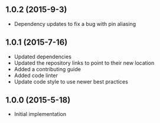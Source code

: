 ## 1.0.2 (2015-9-3)

- Dependency updates to fix a bug with pin aliasing

## 1.0.1 (2015-7-16)

- Updated dependencies
- Updated the repository links to point to their new location
- Added a contributing guide
- Added code linter
- Update code style to use newer best practices

## 1.0.0 (2015-5-18)

- Initial implementation
